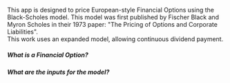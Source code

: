 This app is designed to price European-style Financial Options using the Black-Scholes model. This model was first published by Fischer Black and Myron Scholes in their 1973 paper: "The Pricing of Options and Corporate Liabilities".  
This work uses an expanded model, allowing continuous dividend payment.


##### What is a Financial Option?

##### What are the inputs for the model?

